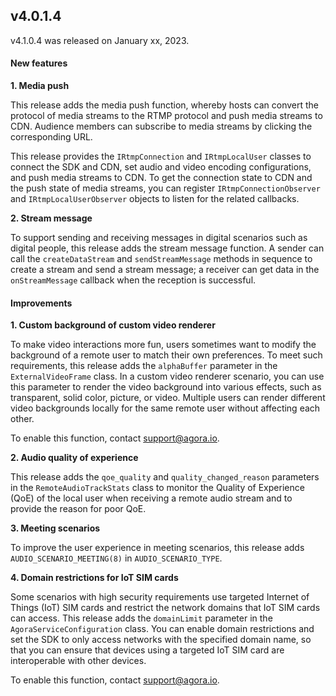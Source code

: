 ## v4.0.1.4

v4.1.0.4 was released on January xx, 2023.

#### New features

**1. Media push**

This release adds the media push function, whereby hosts can convert the protocol of media streams to the RTMP protocol and push media streams to CDN. Audience members can subscribe to media streams by clicking the corresponding URL.

This release provides the `IRtmpConnection` and `IRtmpLocalUser` classes to connect the SDK and CDN, set audio and video encoding configurations, and push media streams to CDN. To get the connection state to CDN and the push state of media streams, you can register `IRtmpConnectionObserver` and `IRtmpLocalUserObserver` objects to listen for the related callbacks.

**2. Stream message**

To support sending and receiving messages in digital scenarios such as digital people, this release adds the stream message function. A sender can call the `createDataStream` and `sendStreamMessage` methods in sequence to create a stream and send a stream message; a receiver can get data in the `onStreamMessage` callback when the reception is successful.

#### Improvements

**1. Custom background of custom video renderer**

To make video interactions more fun, users sometimes want to modify the background of a remote user to match their own preferences. To meet such requirements, this release adds the `alphaBuffer` parameter in the `ExternalVideoFrame` class. In a custom video renderer scenario, you can use this parameter to render the video background into various effects, such as transparent, solid color, picture, or video. Multiple users can render different video backgrounds locally for the same remote user without affecting each other.

<div class="alert note">To enable this function, contact <a href="mailto:support@agora.io">support@agora.io</a >.</div>

**2. Audio quality of experience**

This release adds the `qoe_quality` and `quality_changed_reason` parameters in the `RemoteAudioTrackStats` class to monitor the Quality of Experience (QoE) of the local user when receiving a remote audio stream and to provide the reason for poor QoE.

**3. Meeting scenarios**

To improve the user experience in meeting scenarios, this release adds `AUDIO_SCENARIO_MEETING(8)` in `AUDIO_SCENARIO_TYPE`.

**4. Domain restrictions for IoT SIM cards**

Some scenarios with high security requirements use targeted Internet of Things (IoT) SIM cards and restrict the network domains that IoT SIM cards can access. This release adds the `domainLimit` parameter in the `AgoraServiceConfiguration` class. You can enable domain restrictions and set the SDK to only access networks with the specified domain name, so that you can ensure that devices using a targeted IoT SIM card are interoperable with other devices.


<div class="alert note">To enable this function, contact <a href="mailto:support@agora.io">support@agora.io</a >.</div>